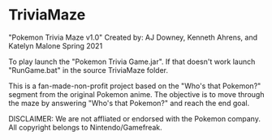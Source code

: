# TriviaMaze
"Pokemon Trivia Maze v1.0"
Created by: AJ Downey, Kenneth Ahrens, and Katelyn Malone
Spring 2021

To play launch the "Pokemon Trivia Game.jar". If that doesn't work launch "RunGame.bat" in the source TriviaMaze folder.

This is a fan-made-non-profit project based on the "Who's that Pokemon?" segment from the original Pokemon anime.
The objective is to move through the maze by answering "Who's that Pokemon?" and reach the end goal.

DISCLAIMER:
We are not affliated or endorsed with the Pokemon company. All copyright belongs to Nintendo/Gamefreak.